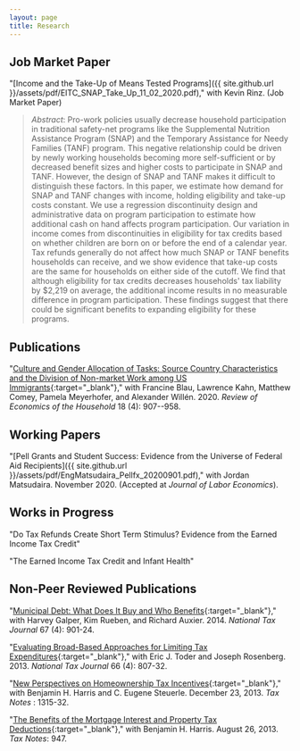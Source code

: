 ```yaml
---
layout: page
title: Research
---
```


## Job Market Paper

"[Income and the Take-Up of Means Tested Programs]({{ site.github.url }}/assets/pdf/EITC_SNAP_Take_Up_11_02_2020.pdf)," with Kevin Rinz. (Job Market Paper)

> *Abstract*: Pro-work policies usually decrease household participation in traditional safety-net programs like the Supplemental Nutrition Assistance Program (SNAP) and the Temporary Assistance for Needy Families (TANF) program. This negative relationship could be driven by newly working households becoming more self-sufficient or by decreased benefit sizes and higher costs to participate in SNAP and TANF. However, the design of SNAP and TANF makes it difficult to distinguish these factors. In this paper, we estimate how demand for SNAP and TANF changes with income, holding eligibility and take-up costs constant. We use a regression discontinuity design and administrative data on program participation to estimate how additional cash on hand affects program participation. Our variation in income comes from discontinuities in eligibility for tax credits based on whether children are born on or before the end of a calendar year. Tax refunds generally do not affect how much SNAP or TANF benefits households can receive, and we show evidence that take-up costs are the same for households on either side of the cutoff. We find that although eligibility for tax credits decreases households' tax liability by \$2,219 on average, the additional income results in no measurable difference in program participation. These findings suggest that there could be significant benefits to expanding eligibility for these programs. 

## Publications

"[Culture and Gender Allocation of Tasks: Source Country Characteristics and the Division of Non-market Work among US Immigrants](https://link.springer.com/article/10.1007/s11150-020-09501-2){:target="_blank"}," with Francine Blau, Lawrence Kahn, Matthew Comey, Pamela Meyerhofer, and Alexander Will&#233;n. 2020. *Review of Economics of the Household* 18 (4): 907--958. 

## Working Papers

"[Pell Grants and Student Success: Evidence from the Universe of Federal Aid Recipients]({{ site.github.url }}/assets/pdf/EngMatsudaira_Pellfx_20200901.pdf)," with Jordan Matsudaira. November 2020. (Accepted at *Journal of Labor Economics*).

## Works in Progress

"Do Tax Refunds Create Short Term Stimulus? Evidence from the Earned Income Tax Credit"

"The Earned Income Tax Credit and Infant Health"

## Non-Peer Reviewed Publications

"[Municipal Debt: What Does It Buy and Who Benefits](https://www.ntanet.org/NTJ/67/4/ntj-v67n04p901-924-municipal-debt-buy-benefits.html){:target="_blank"}," with Harvey Galper, Kim Rueben, and Richard Auxier. 2014. *National Tax Journal* 67 (4): 901-24.

"[Evaluating Broad-Based Approaches for Limiting Tax Expenditures](https://www.ntanet.org/NTJ/66/4/ntj-v66n04p807-832-broad-based-limiting-tax-expenditures.html){:target="_blank"}," with Eric J. Toder and Joseph Rosenberg. 2013. *National Tax Journal* 66 (4): 807-32.
 
"[New Perspectives on Homeownership Tax Incentives](https://www.urban.org/research/publication/new-perspectives-homeownership-tax-incentives){:target="_blank"}," with Benjamin H. Harris and C. Eugene Steuerle. December 23, 2013. *Tax Notes* : 1315-32.

"[The Benefits of the Mortgage Interest and Property Tax Deductions](https://www.urban.org/research/publication/benefits-mortgage-interest-and-property-tax-deductions){:target="_blank"}," with Benjamin H. Harris. August 26, 2013. *Tax Notes*: 947.